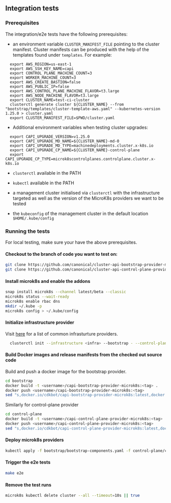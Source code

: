 ## Integration tests

### Prerequisites

The integration/e2e tests have the following prerequisites:

  * an environment variable `CLUSTER_MANIFEST_FILE` pointing to the cluster manifest. Cluster manifests can be produced with the help of the templates found under `templates`. For example:
  ```
    export AWS_REGION=us-east-1
    export AWS_SSH_KEY_NAME=capi
    export CONTROL_PLANE_MACHINE_COUNT=3
    export WORKER_MACHINE_COUNT=3
    export AWS_CREATE_BASTION=false
    export AWS_PUBLIC_IP=false
    export AWS_CONTROL_PLANE_MACHINE_FLAVOR=t3.large
    export AWS_NODE_MACHINE_FLAVOR=t3.large
    export CLUSTER_NAME=test-ci-cluster
    clusterctl generate cluster ${CLUSTER_NAME} --from "bootstrap/templates/cluster-template-aws.yaml" --kubernetes-version 1.25.0 > cluster.yaml
    export CLUSTER_MANIFEST_FILE=$PWD/cluster.yaml
  ```

  *  Additional environment variables when testing cluster upgrades:
  ```
    export CAPI_UPGRADE_VERSION=v1.25.0
    export CAPI_UPGRADE_MD_NAME=${CLUSTER_NAME}-md-0
    export CAPI_UPGRADE_MD_TYPE=machinedeployments.cluster.x-k8s.io
    export CAPI_UPGRADE_CP_NAME=${CLUSTER_NAME}-control-plane
    export CAPI_UPGRADE_CP_TYPE=microk8scontrolplanes.controlplane.cluster.x-k8s.io
  ```

  * `clusterctl` available in the PATH

  * `kubectl` available in the PATH

  * a management cluster initialised via `clusterctl` with the infrastructure targeted as well as the version of the MicroK8s providers we want to be tested

  * the `kubeconfig` of the management cluster in the default location `$HOME/.kube/config`


### Running the tests

For local testing, make sure your have the above prerequisites.

#### Checkout to the branch of code you want to test on:

```bash
git clone https://github.com/canonical/cluster-api-bootstrap-provider-microk8s bootstrap -b "<branch-name>"
git clone https://github.com/canonical/cluster-api-control-plane-provider-microk8s control-plane -b "<branch-name>"
```

#### Install microk8s and enable the addons

```bash
snap install microk8s --channel latest/beta --classic
microk8s status --wait-ready
microk8s enable rbac dns
mkdir ~/.kube -p
microk8s config > ~/.kube/config
```

#### Initialize infrastructure provider

Visit [here](https://cluster-api.sigs.k8s.io/user/quick-start.html#initialization-for-common-providers) for a list of common infrasturture providers.

```bash
  clusterctl init --infrastructure <infra> --bootstrap - --control-plane -
```

#### Build Docker images and release manifests from the checked out source code

Build and push a docker image for the bootstrap provider.
```bash
cd bootstrap
docker build -t <username>/capi-bootstrap-provider-microk8s:<tag> .
docker push <username>/capi-bootstrap-provider-microk8s:<tag>
sed "s,docker.io/cdkbot/capi-bootstrap-provider-microk8s:latest,docker.io/<username>/capi-bootstrap-provider-microk8s:<tag>," -i bootstrap-components.yaml
```

Similarly for control-plane provider
```bash
cd control-plane
docker build -t <username>/capi-control-plane-provider-microk8s:<tag> .
docker push <username>/capi-control-plane-provider-microk8s:<tag>
sed "s,docker.io/cdkbot/capi-control-plane-provider-microk8s:latest,docker.io/<username>/capi-control-plane-provider-microk8s:<tag>," -i control-plane-components.yaml
```

#### Deploy microk8s providers

```bash
kubectl apply -f bootstrap/bootstrap-components.yaml -f control-plane/control-plane-components.yaml
```

#### Trigger the e2e tests

```bash
make e2e
```

#### Remove the test runs

```bash
microk8s kubectl delete cluster --all --timeout=10s || true
```
